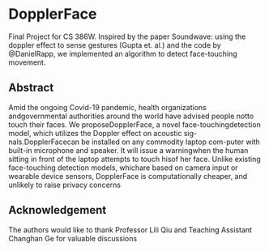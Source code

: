 # DopplerFace
Final Project for CS 386W. Inspired by the paper Soundwave: using the doppler effect to sense gestures (Gupta et. al.) and the code by @DanielRapp, we implemented an algorithm to detect face-touching movement. 

## Abstract
Amid the ongoing Covid-19 pandemic, health organizations andgovernmental authorities around the world have advised people notto touch their faces. We proposeDopplerFace, a novel face-touchingdetection model, which utilizes the Doppler effect on acoustic sig-nals.DopplerFacecan be installed on any commodity laptop com-puter with built-in microphone and speaker. It will issue a warningwhen the human sitting in front of the laptop attempts to touch hisof her face. Unlike existing face-touching detection models, whichare based on camera input or wearable device sensors, DopplerFace is computationally cheaper, and unlikely to raise privacy concerns

## Acknowledgement
The authors would like to thank Professor Lili Qiu and Teaching Assistant Changhan Ge for valuable discussions
